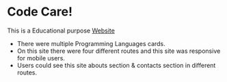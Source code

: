 # Code Care!

This is a Educational purpose [Website](https://the-codecare.netlify.app/)

- There were multiple Programming Languages cards.
- On this site there were four different routes and this site
was responsive for mobile users.
- Users could see this site abouts section & contacts
section in different routes.